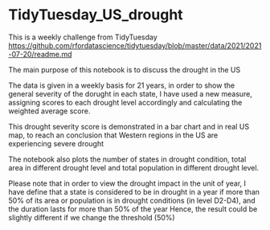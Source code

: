 # TidyTuesday_US_drought

This is a weekly challenge from TidyTuesday https://github.com/rfordatascience/tidytuesday/blob/master/data/2021/2021-07-20/readme.md

The main purpose of this notebook is to discuss the drought in the US

The data is given in a weekly basis for 21 years, in order to show the general severity of the dorught in each state, I have used a new measure, assigning scores 
to each drought level accordingly and calculating the weighted average score.

This drought severity score is demonstrated in a bar chart and in real US map, to reach an conclusion that Western regions in the US are experiencing severe drought

The notebook also plots the number of states in drought condition, total area in different drought level and total population in different drought level.

Please note that in order to view the drought impact in the unit of year, I have define that a state is considered to be in drought in a year 
if more than 50% of its area or population is in drought conditions (in level D2-D4), and the duration lasts for more than 50% of the year
Hence, the result could be slightly different if we change the threshold (50%) 
